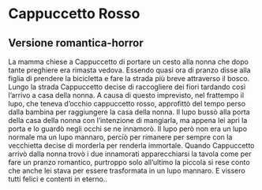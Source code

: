 
# Cappuccetto Rosso
## Versione romantica-horror

La mamma chiese a Cappuccetto di portare un cesto alla nonna che dopo tante preghiere era rimasta vedova. Essendo quasi ora di pranzo disse alla figlia di prendere la bicicletta e fare la strada più breve attraverso il bosco. Lungo la strada Cappuccetto decise di raccogliere dei fiori tardando così l’arrivo a casa della nonna. A causa di questo imprevisto, nel frattempo il lupo, che teneva d’occhio cappuccetto rosso, approfittò del tempo perso dalla bambina per raggiungere la casa della nonna.  Il lupo bussò alla porta della casa della nonna con l’intenzione di mangiarla, ma appena lei aprì la porta e lo guardò negli occhi se ne innamorò. Il lupo però non era un lupo normale ma un lupo mannaro, perciò per rimanere per sempre con la vecchietta decise di morderla per renderla immortale.
Quando Cappuccetto arrivò dalla nonna trovò i due innamorati apparecchiarsi la tavola come per fare un pranzo romantico, purtroppo solo all’ultimo la piccola si rese conto che anche lei stava per essere trasformata in un lupo mannaro.
E vissero tutti felici e contenti in eterno..